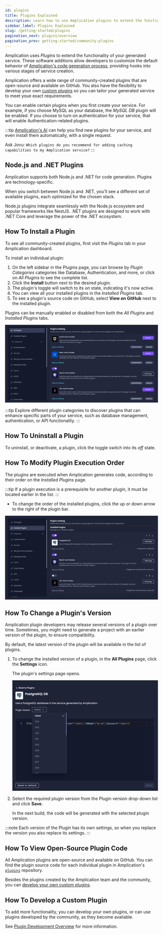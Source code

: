 ```yaml
---
id: plugins
title: Plugins Explained
description: Learn how to use Amplication plugins to extend the functionality of your generated service.
sidebar_label: Plugins Explained
slug: /getting-started/plugins
pagination_next: plugins/overview
pagination_prev: getting-started/community-plugins
---
```


Amplication uses _Plugins_ to extend the functionality of your generated service. These software additions allow developers to customize the default behavior of [Amplication's code generation process](/plugins/plugin-architecture/), providing hooks into various stages of service creation.

Amplication offers a wide range of community-created plugins that are open-source and available on GitHub. You also have the flexibility to develop your own [custom plugins](/plugins/overview/) so you can tailor your generated service to meet youe exact requirements.

You can enable certain plugins when you first create your service.
For example, if you choose MySQL as your database, the _MySQL DB_ plugin will be enabled.
If you choose to turn on authentication for your service, that will enable Authentication-related plugins.

:::tip
[Amplication's AI](/amplication-ai) can help you find new plugins for your service, and even install them automatically, with a single request.

Ask Jovu: `Which plugins do you recommend for adding caching capabilities to my Amplication service?`
:::

## Node.js and .NET Plugins

Amplication supports both Node.js and .NET for code generation. Plugins are technology-specific.

When you switch between Node.js and .NET, you'll see a different set of available plugins, each optimized for the chosen stack.

Node.js plugins integrate seamlessly with the Node.js ecosystem and popular frameworks like NestJS. .NET plugins are designed to work with .NET Core and leverage the power of the .NET ecosystem.

## How To Install a Plugin

To see all community-created plugins, first visit the _Plugins_ tab in your Amplication dashboard.

To install an individual plugin:

1. On the left sidebar in the Plugins page, you can browse by _Plugin Categories_ categories like Database, Authentication, and more, or click on _All Plugins_ to see the complete list.
2. Click the **Install** button next to the desired plugin.
3. The plugin's toggle will switch to its _on_ state, indicating it's now active.
4. You can view all your installed plugins in the _Installed Plugins_ tab.
5. To see a plugin's source code on GitHub, select **View on GitHub** next to the installed plugin.

Plugins can be manually enabled or disabled from both the _All Plugins_ and _Installed Plugins_ tabs.

![](./assets/all-plugins-and-categories.png)

:::tip
Explore different plugin categories to discover plugins that can enhance specific parts of your service, such as database management, authentication, or API functionality.
:::

## How To Uninstall a Plugin

To uninstall, or deactivate, a plugin, click the toggle switch into its _off_ state.

## How To Modify Plugin Execution Order

The plugins are executed when Amplication generates code, according to their order on the *Installed Plugins* page.

:::tip
If a plugin execution is a prerequisite for another plugin, it must be located earlier in the list.
:::

- To change the order of the installed plugins, click the up or down arrow to the right of the plugin bar.

![](./assets/installed-plugins.png)

## How To Change a Plugin's Version

Amplication plugin developers may release several versions of a plugin over time.
Sometimes, you might need to generate a project with an earlier version of the plugin, to ensure compatibility.

By default, the latest version of the plugin will be available in the list of plugins.

1. To change the installed version of a plugin, in the **All Plugins** page, click the **Settings** icon.

   The plugin's settings page opens.

   ![](./assets/plugin-versions.png)

2. Select the required plugin version from the Plugin version drop-down list and click **Save**.

   In the next build, the code will be generated with the selected plugin version.

:::note
Each version of the Plugin has its own settings, so when you replace the version you also replace its settings.
:::

## How To View Open-Source Plugin Code

All Amplication plugins are open-source and available on GitHub.
You can find the plugin source code for each individual plugin in Amplication's [`plugins`](https://github.com/amplication/amplication-plugins) repository.

Besides the plugins created by the Amplication team and the community, you can [develop your own custom plugins](/plugins/overview/).

## How To Develop a Custom Plugin

To add more functionality, you can develop your own plugins, or can use plugins developed by the community, as they become available.

See [Plugin Development Overview](/plugins/overview/) for more information.
